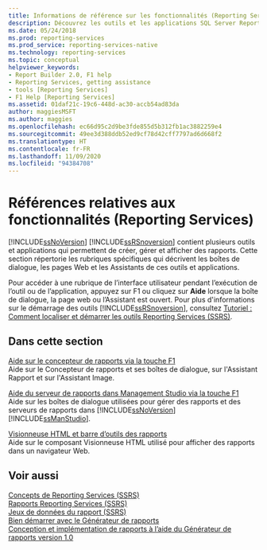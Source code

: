 ```yaml
---
title: Informations de référence sur les fonctionnalités (Reporting Services) | Microsoft Docs
description: Découvrez les outils et les applications SQL Server Reporting Services qui permettent de créer, de gérer et d’afficher des rapports.
ms.date: 05/24/2018
ms.prod: reporting-services
ms.prod_service: reporting-services-native
ms.technology: reporting-services
ms.topic: conceptual
helpviewer_keywords:
- Report Builder 2.0, F1 help
- Reporting Services, getting assistance
- tools [Reporting Services]
- F1 Help [Reporting Services]
ms.assetid: 01daf21c-19c6-448d-ac30-accb54ad83da
author: maggiesMSFT
ms.author: maggies
ms.openlocfilehash: ec66d95c2d9be3fde855d5b312fb1ac3882259e4
ms.sourcegitcommit: 49ee3d388ddb52ed9cf78d42cff7797ad6d668f2
ms.translationtype: HT
ms.contentlocale: fr-FR
ms.lasthandoff: 11/09/2020
ms.locfileid: "94384708"
---
```

# <a name="feature-reference-reporting-services"></a>Références relatives aux fonctionnalités (Reporting Services)
  [!INCLUDE[ssNoVersion](../includes/ssnoversion-md.md)] [!INCLUDE[ssRSnoversion](../includes/ssrsnoversion-md.md)] contient plusieurs outils et applications qui permettent de créer, gérer et afficher des rapports. Cette section répertorie les rubriques spécifiques qui décrivent les boîtes de dialogue, les pages Web et les Assistants de ces outils et applications.  
  
 Pour accéder à une rubrique de l’interface utilisateur pendant l’exécution de l’outil ou de l’application, appuyez sur F1 ou cliquez sur **Aide** lorsque la boîte de dialogue, la page web ou l’Assistant est ouvert. Pour plus d'informations sur le démarrage des outils [!INCLUDE[ssRSnoversion](../includes/ssrsnoversion-md.md)], consultez [Tutoriel : Comment localiser et démarrer les outils Reporting Services &#40;SSRS&#41;](../reporting-services/tools/tutorial-how-to-locate-and-start-reporting-services-tools-ssrs.md).  
  
## <a name="in-this-section"></a>Dans cette section  
 [Aide sur le concepteur de rapports via la touche F1](../reporting-services/tools/report-designer-f1-help.md)  
 Aide sur le Concepteur de rapports et ses boîtes de dialogue, sur l'Assistant Rapport et sur l'Assistant Image.  
  
 [Aide du serveur de rapports dans Management Studio via la touche F1](../reporting-services/tools/report-server-in-management-studio-f1-help.md)  
 Aide sur les boîtes de dialogue utilisées pour gérer des rapports et des serveurs de rapports dans [!INCLUDE[ssNoVersion](../includes/ssnoversion-md.md)] [!INCLUDE[ssManStudio](../includes/ssmanstudio-md.md)].  
  
 [Visionneuse HTML et barre d’outils des rapports](../reporting-services/html-viewer-and-the-report-toolbar.md)  
 Aide sur le composant Visionneuse HTML utilisé pour afficher des rapports dans un navigateur Web.  
  
## <a name="see-also"></a>Voir aussi  
 [Concepts de Reporting Services &#40;SSRS&#41;](../reporting-services/reporting-services-concepts-ssrs.md)   
 [Rapports Reporting Services &#40;SSRS&#41;](../reporting-services/reports/reporting-services-reports-ssrs.md)   
 [Jeux de données du rapport &#40;SSRS&#41;](../reporting-services/report-data/report-datasets-ssrs.md)   
 [Bien démarrer avec le Générateur de rapports](https://www.databasejournal.com/features/mssql/sql-server-report-builder-3.0.html)   
 [Conception et implémentation de rapports à l’aide du Générateur de rapports version 1.0](https://go.microsoft.com/fwlink/?LinkId=142601)  
  
  
